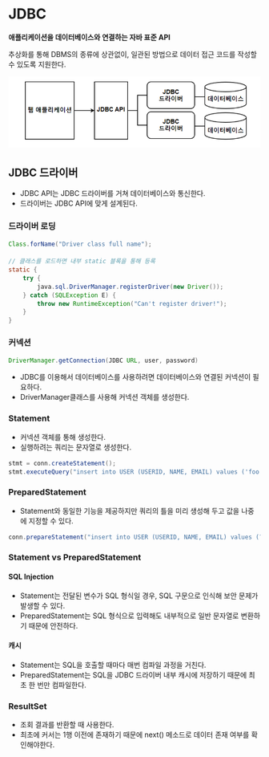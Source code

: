 # JDBC

**애플리케이션을 데이터베이스와 연결하는 자바 표준 API** 

추상화를 통해 DBMS의 종류에 상관없이, 일관된 방법으로 데이터 접근 코드를 작성할 수 있도록 지원한다.

![Alt text](<이미지/JDBC 프로그래밍 구조.png>)

## JDBC 드라이버

* JDBC API는 JDBC 드라이버를 거쳐 데이터베이스와 통신한다.
* 드라이버는 JDBC API에 맞게 설계된다.

### 드라이버 로딩
```java
Class.forName("Driver class full name");

// 클래스를 로드하면 내부 static 블록을 통해 등록
static {
    try {
        java.sql.DriverManager.registerDriver(new Driver());
    } catch (SQLException E) {
        throw new RuntimeException("Can't register driver!");
    }
}
```

### 커넥션

```java
DriverManager.getConnection(JDBC URL, user, password)
```

* JDBC를 이용해서 데이터베이스를 사용하려면 데이터베이스와 연결된 커넥션이 필요하다.
* DriverManager클래스를 사용해 커넥션 객체를 생성한다.

### Statement

* 커넥션 객체를 통해 생성한다.
* 실행하려는 쿼리는 문자열로 생성한다.

```java
stmt = conn.createStatement();
stmt.executeQuery("insert into USER (USERID, NAME, EMAIL) values ('foo', 'bar', 'foo@bar')");
```

### PreparedStatement

* Statement와 동일한 기능을 제공하지만 쿼리의 틀을 미리 생성해 두고 값을 나중에 지정할 수 있다.

```java
conn.prepareStatement("insert into USER (USERID, NAME, EMAIL) values (?, ?, ?)");
```

### Statement vs PreparedStatement

#### SQL Injection

* Statement는 전달된 변수가 SQL 형식일 경우, SQL 구문으로 인식해 보안 문제가 발생할 수 있다.
* PreparedStatement는 SQL 형식으로 입력해도 내부적으로 일반 문자열로 변환하기 때문에 안전하다.

#### 캐시

* Statement는 SQL을 호출할 때마다 매번 컴파일 과정을 거친다.
* PreparedStatement는 SQL을 JDBC 드라이버 내부 캐시에 저장하기 때문에 최초 한 번만 컴파일한다.

### ResultSet

* 조회 결과를 반환할 때 사용한다.
* 최초에 커서는 1행 이전에 존재하기 때문에 next() 메소드로 데이터 존재 여부를 확인해야한다.